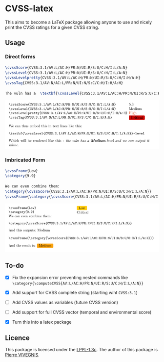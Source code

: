 # CVSS-latex

This aims to become a LaTeX package allowing anyone to use and nicely print the CVSS ratings for a given CVSS string.

## Usage


### Direct forms

```latex
\cvssScore{CVSS:3.1/AV:L/AC:H/PR:N/UI:R/S:U/C:H/I:L/A:N}
\cvssLevel{CVSS:3.1/AV:L/AC:H/PR:N/UI:R/S:U/C:H/I:L/A:N}
\cvssLevelpretty{CVSS:3.1/AV:L/AC:H/PR:N/UI:R/S:U/C:H/I:H/A:H}
\cvssTag{CVSS:3.1/AV:N/AC:L/PR:N/UI:N/S:C/C:H/I:H/A:H}

The vuln has a  \textbf{\cvssLevel{CVSS:3.1/AV:L/AC:H/PR:N/UI:R/S:U/C:H/I:L/A:N}}-level and we can output it inline.
```


![Direct forms](https://github.com/3isenHeiM/CVSS-latex/raw/main/img/direct-form.png)

### Imbricated Form

```latex
\cvssFrame{Low}
\category{9.9}

We can even combine them:
\category{\cvssScore{CVSS:3.1/AV:L/AC:H/PR:N/UI:R/S:U/C:H/I:L/A:N}}
\cvssFrame{\category{\cvssScore{CVSS:3.1/AV:L/AC:H/PR:N/UI:R/S:U/C:H/I:L/A:N}}}
```

![Imbricated forms](https://github.com/3isenHeiM/CVSS-latex/raw/main/img/imbricated-form.png)


## To-do

- [x] Fix the expansion error preventing nested commands like `\category{\computeCVSS{AV:L/AC:H/PR:N/UI:R/S:U/C:H/I:L/A:N}}`
- [x] Add support for CVSS complete string (starting wiht `CVSS:3.1`)
- [ ] Add CVSS values as variables (future CVSS version)
- [ ] Add support for full CVSS vector (temporal and environmental score)
- [x] Turn this into a latex package


## Licence
This package is licensed under the [LPPL-1.3c](https://www.latex-project.org/lppl/lppl-1-3c/).
The author of this package is [Pierre VIVEGNIS](https://ctan.org/author/vivegnis).
